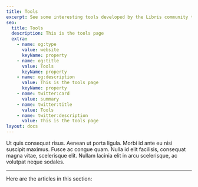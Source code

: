 ```yaml
---
title: Tools
excerpt: See some interesting tools developed by the Libris community to help automate parts of your workflow.
seo:
  title: Tools
  description: This is the tools page
  extra:
    - name: og:type
      value: website
      keyName: property
    - name: og:title
      value: Tools
      keyName: property
    - name: og:description
      value: This is the tools page
      keyName: property
    - name: twitter:card
      value: summary
    - name: twitter:title
      value: Tools
    - name: twitter:description
      value: This is the tools page
layout: docs
---
```


Ut quis consequat risus. Aenean ut porta ligula. Morbi id ante eu nisi suscipit maximus. Fusce ac congue quam. Nulla id elit facilisis, consequat magna vitae, scelerisque elit. Nullam lacinia elit in arcu scelerisque, ac volutpat neque sodales.

***

Here are the articles in this section:
